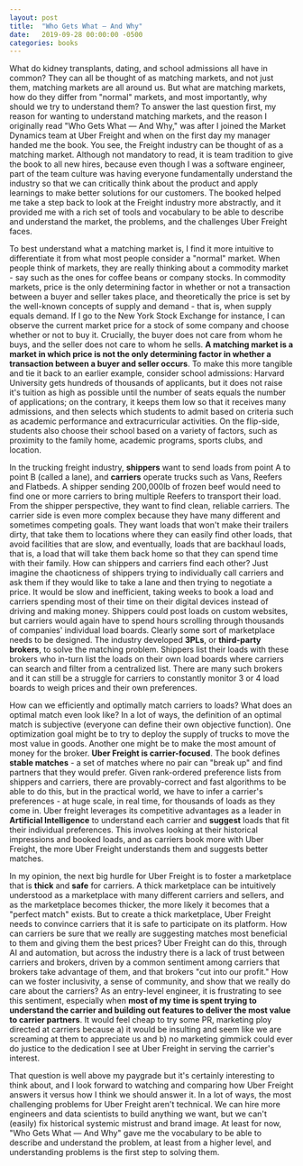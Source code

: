 ```yaml
---
layout: post
title:  "Who Gets What — And Why"
date:   2019-09-28 00:00:00 -0500
categories: books
---
```


What do kidney transplants, dating, and school admissions all have in common? They can all be thought of as matching markets, and not just them, matching markets are all around us. But what are matching markets, how do they differ from "normal" markets, and most importantly, why should we try to understand them? To answer the last question first, my reason for wanting to understand matching markets, and the reason I originally read "Who Gets What — And Why," was after I joined the Market Dynamics team at Uber Freight and when on the first day my manager handed me the book. You see, the Freight industry can be thought of as a matching market. Although not mandatory to read, it is team tradition to give the book to all new hires, because even though I was a software engineer, part of the team culture was having everyone fundamentally understand the industry so that we can critically think about the product and apply learnings to make better solutions for our customers. The booked helped me take a step back to look at the Freight industry more abstractly, and it provided me with a rich set of tools and vocabulary to be able to describe and understand the market, the problems, and the challenges Uber Freight faces.

To best understand what a matching market is, I find it more intuitive to differentiate it from what most people consider a "normal" market. When people think of markets, they are really thinking about a commodity market - say such as the ones for coffee beans or company stocks. In commodity markets, price is the only determining factor in whether or not a transaction between a buyer and seller takes place, and theoretically the price is set by the well-known concepts of supply and demand - that is, when supply equals demand. If I go to the New York Stock Exchange for instance, I can observe the current market price for a stock of some company and choose whether or not to buy it. Crucially, the buyer does not care from whom he buys, and the seller does not care to whom he sells. **A matching market is a market in which price is not the only determining factor in whether a transaction between a buyer and seller occurs**. To make this more tangible and tie it back to an earlier example, consider school admissions: Harvard University gets hundreds of thousands of applicants, but it does not raise it's tuition as high as possible until the number of seats equals the number of applications; on the contrary, it keeps them low so that it receives many admissions, and then selects which students to admit based on criteria such as academic performance and extracurricular activities. On the flip-side, students also choose their school based on a variety of factors, such as proximity to the family home, academic programs, sports clubs, and location.

In the trucking freight industry, **shippers** want to send loads from point A to point B (called a lane), and **carriers** operate trucks such as Vans, Reefers and Flatbeds. A shipper sending 200,000lb of frozen beef would need to find one or more carriers to bring multiple Reefers to transport their load. From the shipper perspective, they want to find clean, reliable carriers. The carrier side is even more complex because they have many different and sometimes competing goals. They want loads that won't make their trailers dirty, that take them to locations where they can easily find other loads, that avoid facilities that are slow, and eventually, loads that are backhaul loads, that is, a load that will take them back home so that they can spend time with their family. How can shippers and carriers find each other? Just imagine the chaoticness of shippers trying to individually call carriers and ask them if they would like to take a lane and then trying to negotiate a price. It would be slow and inefficient, taking weeks to book a load and carriers spending most of their time on their digital devices instead of driving and making money. Shippers could post loads on custom websites, but carriers would again have to spend hours scrolling through thousands of companies' individual load boards. Clearly some sort of marketplace needs to be designed. The industry developed **3PLs**, or **third-party brokers**, to solve the matching problem. Shippers list their loads with these brokers who in-turn list the loads on their own load boards where carriers can search and filter from a centralized list. There are many such brokers and it can still be a struggle for carriers to constantly monitor 3 or 4 load boards to weigh prices and their own preferences.

How can we efficiently and optimally match carriers to loads? What does an optimal match even look like? In a lot of ways, the definition of an optimal match is subjective (everyone can define their own objective function). One optimization goal might be to try to deploy the supply of trucks to move the most value in goods. Another one might be to make the most amount of money for the broker. **Uber Freight is carrier-focused**. The book defines **stable matches** - a set of matches where no pair can "break up" and find partners that they would prefer. Given rank-ordered preference lists from shippers and carriers, there are provably-correct and fast algorithms to be able to do this, but in the practical world, we have to infer a carrier's preferences - at huge scale, in real time, for thousands of loads as they come in. Uber freight leverages its competitive advantages as a leader in **Artificial Intelligence** to understand each carrier and **suggest** loads that fit their individual preferences. This involves looking at their historical impressions and booked loads, and as carriers book more with Uber Freight, the more Uber Freight understands them and suggests better matches.

In my opinion, the next big hurdle for Uber Freight is to foster a marketplace that is **thick** and **safe** for carriers. A thick marketplace can be intuitively understood as a marketplace with many different carriers and sellers, and as the marketplace becomes thicker, the more likely it becomes that a "perfect match" exists. But to create a thick marketplace, Uber Freight needs to convince carriers that it is safe to participate on its platform. How can carriers be sure that we really are suggesting matches most beneficial to them and giving them the best prices? Uber Freight can do this, through AI and automation, but across the industry there is a lack of trust between carriers and brokers, driven by a common sentiment among carriers that brokers take advantage of them, and that brokers "cut into our profit." How can we foster inclusivity, a sense of community, and show that we really do care about the carriers?  As an entry-level engineer, it is frustrating to see this sentiment, especially when **most of my time is spent trying to understand the carrier and building out features to deliver the most value to carrier partners**. It would feel cheap to try some PR, marketing ploy directed at carriers because a) it would be insulting and seem like we are screaming at them to appreciate us and b) no marketing gimmick could ever do justice to the dedication I see at Uber Freight in serving the carrier's interest.

That question is well above my paygrade but it's certainly interesting to think about, and I look forward to watching and comparing how Uber Freight answers it versus how I think we should answer it. In a lot of ways, the most challenging problems for Uber Freight aren't technical. We can hire more engineers and data scientists to build anything we want, but we can't (easily) fix historical systemic mistrust and brand image. At least for now, "Who Gets What — And Why" gave me the vocabulary to be able to describe and understand the problem, at least from a higher level, and understanding problems is the first step to solving them.
